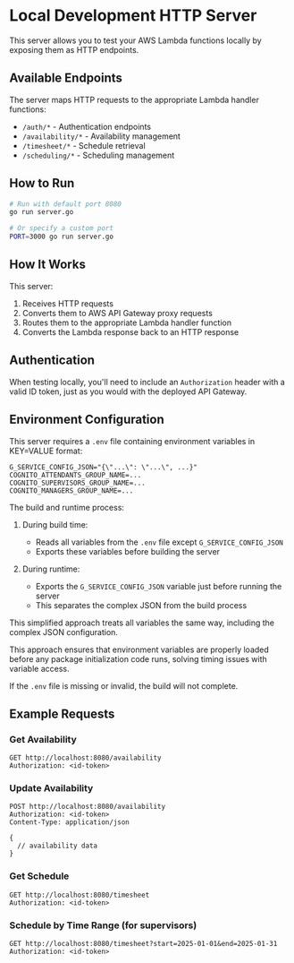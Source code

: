 # Local Development HTTP Server

This server allows you to test your AWS Lambda functions locally by exposing them as HTTP endpoints.

## Available Endpoints

The server maps HTTP requests to the appropriate Lambda handler functions:

- `/auth/*` - Authentication endpoints
- `/availability/*` - Availability management
- `/timesheet/*` - Schedule retrieval
- `/scheduling/*` - Scheduling management

## How to Run

```bash
# Run with default port 8080
go run server.go

# Or specify a custom port
PORT=3000 go run server.go
```

## How It Works

This server:

1. Receives HTTP requests
2. Converts them to AWS API Gateway proxy requests
3. Routes them to the appropriate Lambda handler function
4. Converts the Lambda response back to an HTTP response

## Authentication

When testing locally, you'll need to include an `Authorization` header with a valid ID token, just as you would with the deployed API Gateway.

## Environment Configuration

This server requires a `.env` file containing environment variables in KEY=VALUE format:

```
G_SERVICE_CONFIG_JSON="{\"...\": \"...\", ...}"
COGNITO_ATTENDANTS_GROUP_NAME=...
COGNITO_SUPERVISORS_GROUP_NAME=...
COGNITO_MANAGERS_GROUP_NAME=...
```

The build and runtime process:

1. During build time:
   - Reads all variables from the `.env` file except `G_SERVICE_CONFIG_JSON`
   - Exports these variables before building the server

2. During runtime:
   - Exports the `G_SERVICE_CONFIG_JSON` variable just before running the server
   - This separates the complex JSON from the build process

This simplified approach treats all variables the same way, including the complex JSON configuration.

This approach ensures that environment variables are properly loaded before any package initialization code runs, solving timing issues with variable access.

If the `.env` file is missing or invalid, the build will not complete.

## Example Requests

### Get Availability

```
GET http://localhost:8080/availability
Authorization: <id-token>
```

### Update Availability

```
POST http://localhost:8080/availability
Authorization: <id-token>
Content-Type: application/json

{
  // availability data
}
```

### Get Schedule

```
GET http://localhost:8080/timesheet
Authorization: <id-token>
```

### Schedule by Time Range (for supervisors)

```
GET http://localhost:8080/timesheet?start=2025-01-01&end=2025-01-31
Authorization: <id-token>
